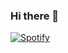 ### Hi there 👋

[![Spotify](https://spotify-now-playing.jelmerr.vercel.app/api/spotify)](https://open.spotify.com/user/jelmerijff)
<!--
**JelmerIJff/JelmerIJff** is a ✨ _special_ ✨ repository because its `README.md` (this file) appears on your GitHub profile.

Here are some ideas to get you started:

- 🔭 I’m currently working on ...
- 🌱 I’m currently learning ...
- 👯 I’m looking to collaborate on ...
- 🤔 I’m looking for help with ...
- 💬 Ask me about ...
- 📫 How to reach me: ...
- 😄 Pronouns: ...
- ⚡ Fun fact: ...
-->
